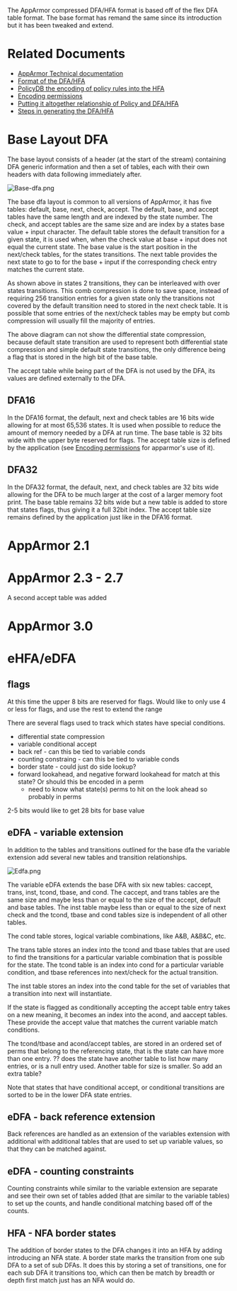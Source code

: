 The AppArmor compressed DFA/HFA format is based off of the flex
DFA table format. The base format has remand the same since its
introduction but it has been tweaked and extend.

Related Documents
=================

-   [AppArmor Technical documentation](Documentation#In_Depth)
-   [Format of the DFA/HFA](TechnicalDoc_HFA_Layout)
-   [PolicyDB the encoding of policy rules into the HFA](TechnicalDoc_PolicyDB)
-   [Encoding permissions](TechnicalDoc_HFA_permissions)
-   [Putting it altogether relationship of Policy and DFA/HFA](TechnicalDoc_Policy_Layout)
-   [Steps in generating the DFA/HFA](TechnicalDoc_HFA)

Base Layout DFA
===============

The base layout consists of a header (at the start of the stream)
containing DFA generic information and then a set of tables, each
with their own headers with data following immediately after.

![](Base-dfa.png "Base-dfa.png")

The base dfa layout is common to all versions of AppArmor, it has
five tables: default, base, next, check, accept. The default, base,
and accept tables have the same length and are indexed by the state
number. The check, and accept tables are the same size and are index
by a states base value + input character.  The default table stores
the default transition for a given state, it is used when, when the
check value at base + input does not equal the current state. The
base value is the start position in the next/check tables, for the
states transitions. The next table provides the next state to go to
for the base + input if the corresponding check entry matches the
current state.

As shown above in states 2 transitions, they can be interleaved
with over states transitions. This comb compression is done to save
space, instead of requiring 256 transition entries for a given state
only the transitions not covered by the default transition need to
stored in the next check table. It is possible that some entries of
the next/check tables may be empty but comb compression will usually
fill the majority of entries.

The above diagram can not show the differential state compression,
because default state transition are used to represent both
differential state compression and simple default state transitions,
the only difference being a flag that is stored in the high bit of
the base table.

The accept table while being part of the DFA is not used by the DFA,
its values are defined externally to the DFA.

DFA16
-----

In the DFA16 format, the default, next and check tables are 16 bits
wide allowing for at most 65,536 states. It is used when possible to
reduce the amount of memory needed by a DFA at run time. The base
table is 32 bits wide with the upper byte reserved for flags. The
accept table size is defined by the application (see [Encoding
permissions](TechnicalDoc_HFA_permissions) for apparmor's use of it).

DFA32
-----

In the DFA32 format, the default, next, and check tables are 32
bits wide allowing for the DFA to be much larger at the cost of a
larger memory foot print. The base table remains 32 bits wide but a
new table is added to store that states flags, thus giving it a full
32bit index. The accept table size remains defined by the application
just like in the DFA16 format.

AppArmor 2.1
============

AppArmor 2.3 - 2.7
==================

A second accept table was added

AppArmor 3.0
============

eHFA/eDFA
=========

flags
-----

At this time the upper 8 bits are reserved for flags. Would like to
only use 4 or less for flags, and use the rest to extend the range

There are several flags used to track which states have special
conditions.

-   differential state compression
-   variable conditional accept
-   back ref - can this be tied to variable conds
-   counting constraing - can this be tied to variable conds
-   border state - could just do side lookup?
-   forward lookahead, and negative forward lookahead for match at this state? Or should this be encoded in a perm
    -   need to know what state(s) perms to hit on the look ahead so probably in perms

2-5 bits would like to get 28 bits for base value

eDFA - variable extension
-------------------------

In addition to the tables and transitions outlined for the base dfa the
variable extension add several new tables and transition relationships.

![](Edfa.png "Edfa.png")

The variable eDFA extends the base DFA with six new tables: caccept,
trans, inst, tcond, tbase, and cond. The caccept, and trans tables are
the same size and maybe less than or equal to the size of the accept,
default and base tables. The inst table maybe less than or equal to
the size of next check and the tcond, tbase and cond tables size is
independent of all other tables.

The cond table stores, logical variable combinations, like A&B,
A&B&C, etc.

The trans table stores an index into the tcond and tbase tables that
are used to find the transitions for a particular variable combination
that is possible for the state. The tcond table is an index into
cond for a particular variable condition, and tbase references into
next/check for the actual transition.

The inst table stores an index into the cond table for the set of
variables that a transition into next will instantiate.

If the state is flagged as conditionally accepting the accept table
entry takes on a new meaning, it becomes an index into the acond,
and aaccept tables. These provide the accept value that matches the
current variable match conditions.

The tcond/tbase and acond/accept tables, are stored in an ordered
set of perms that belong to the referencing state, that is the state
can have more than one entry. ?? does the state have another table
to list how many entries, or is a null entry used. Another table for
size is smaller. So add an extra table?

Note that states that have conditional accept, or conditional
transitions are sorted to be in the lower DFA state entries.

eDFA - back reference extension
-------------------------------

Back references are handled as an extension of the variables extension
with additional with additional tables that are used to set up variable
values, so that they can be matched against.

eDFA - counting constraints
---------------------------

Counting constraints while similar to the variable extension are
separate and see their own set of tables added (that are similar to
the variable tables) to set up the counts, and handle conditional
matching based off of the counts.

HFA - NFA border states
-----------------------

The addition of border states to the DFA changes it into an HFA by
adding introducing an NFA state. A border state marks the transition
from one sub DFA to a set of sub DFAs. It does this by storing a set
of transitions, one for each sub DFA it transitions too, which can
then be match by breadth or depth first match just has an NFA would do.
